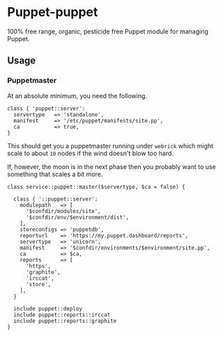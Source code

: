 # Puppet-puppet

100% free range, organic, pesticide free Puppet module for managing Puppet.

## Usage


### Puppetmaster

At an absolute minimum, you need the following.

``` Puppet
class { 'puppet::server':
  servertype   => 'standalone',
  manifest     => '/etc/puppet/manifests/site.pp',
  ca           => true,
}
```

This should get you a puppetmaster running under `webrick` which might scale to
about `10` nodes if the wind doesn't blow too hard.

If, however, the moon is in the next phase then you probably want to use
something that scales a bit more.

``` Puppet
class service::puppet::master($servertype, $ca = false) {

  class { '::puppet::server':
    modulepath   => [
      '$confdir/modules/site',
      '$confdir/env/$environment/dist',
    ],
    storeconfigs => 'puppetdb',
    reporturl    => 'https://my.puppet.dashboard/reports',
    servertype   => 'unicorn',
    manifest     => '$confdir/environments/$environment/site.pp',
    ca           => $ca,
    reports      => [
      'https',
      'graphite',
      'irccat',
      'store',
    ],
  }

  include puppet::deploy
  include puppet::reports::irccat
  include puppet::reports::graphite
}
```

